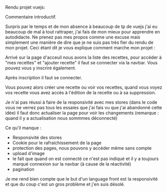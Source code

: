 Rendu projet vuejs:

Commentaire introductif.

Surpris par le temps et de mon absence à beaucoup de tp de vuejs j'ai eu beaucoup de mal à tout rattraper, j'ai fais de mon mieux pour apprendre en autodidacte.
Ne prenez pas mes propos comme une excuse mais simplement une manière de dire que je ne suis pas très fier du rendu de mon projet.
Ceci étant dit je vous explique comment marche mon projet :

Arrivé sur la page d'acceuil nous avons la liste des recettes, pour accéder à "mes recettes" et "ajouter recette" il faut se connecter via la navbar. Vous pouvez vous y inscrire également.

Après inscription il faut se connecter.

Vous pouvez alors créer une recette ou voir vos recettes, quand vous voyez vos recette vous avez accès à l'édition de la recette ou à sa suppression.


Je n'ai pas réussi à faire de la responsivité avec mes stores (dans le code vous ne verrez pas tous les essaies que j'ai fais vu que j'ai abandonné cette idée) il faut donc actualiser la page pour voir les changements (remarque : quand il y a actualisation nous sommmes déconnecté)

Ce qu'il manque :

- Responsivité des stores
- Cookie pour le rafraichissement de la page
- protection des pages, nous pouvons y accéder même sans compte
- upload d'image
- le fait que quand on est connecté ce n'est pas indiqué et il y a toujours marqué connexion sur la navbar (à cause de la réactivité)
- pagination

Je me rend bien compte que le but d'un language front est la responsivité et que du coup c'est un gros problème et j'en suis désolé.
